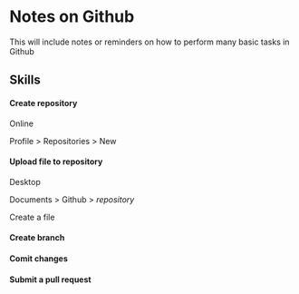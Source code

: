 # Notes on Github

This will include notes or reminders on how to perform many basic tasks in Github

## Skills

#### Create **repository**
Online

Profile > Repositories > New

#### Upload file to **repository**
Desktop

Documents > Github > *repository* 

Create a file

#### Create **branch**

#### **Comit** changes

#### Submit a **pull request**

